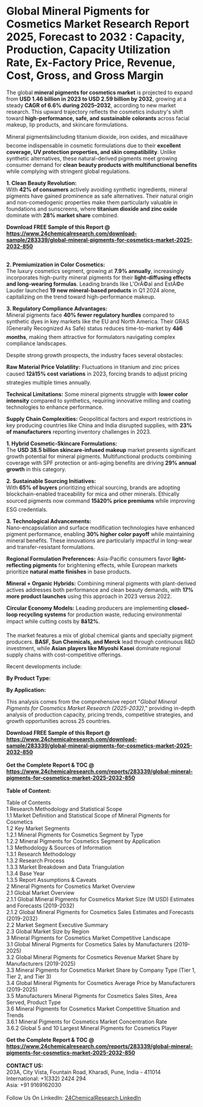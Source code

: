 <h1>Global Mineral Pigments for Cosmetics Market Research Report 2025, Forecast to 2032 : Capacity, Production, Capacity Utilization Rate, Ex-Factory Price, Revenue, Cost, Gross, and Gross Margin</h1><p>The global <strong>mineral pigments for cosmetics market</strong> is projected to expand from <strong>USD 1.46 billion in 2023 to USD 2.59 billion by 2032</strong>, growing at a steady <strong>CAGR of 6.6% during 2025–2032</strong>, according to new market research. This upward trajectory reflects the cosmetics industry's shift toward <strong>high-performance, safe, and sustainable colorants</strong> across facial makeup, lip products, and skincare formulations.</p><p>Mineral pigmentsâincluding titanium dioxide, iron oxides, and micaâhave become indispensable in cosmetic formulations due to their <strong>excellent coverage, UV protection properties, and skin compatibility</strong>. Unlike synthetic alternatives, these natural-derived pigments meet growing consumer demand for <strong>clean beauty products with multifunctional benefits</strong> while complying with stringent global regulations.</p><p><strong>1. Clean Beauty Revolution:</strong><br>
With <strong>42% of consumers</strong> actively avoiding synthetic ingredients, mineral pigments have gained prominence as safe alternatives. Their natural origin and non-comedogenic properties make them particularly valuable in foundations and sunscreens, where <strong>titanium dioxide and zinc oxide</strong> dominate with <strong>28% market share</strong> combined.</p><div><b>Download FREE Sample of this Report @ 
            <a href="https://www.24chemicalresearch.com/download-sample/283339/global-mineral-pigments-for-cosmetics-market-2025-2032-850">
            https://www.24chemicalresearch.com/download-sample/283339/global-mineral-pigments-for-cosmetics-market-2025-2032-850</a></b></div><br><p><strong>2. Premiumization in Color Cosmetics:</strong><br>
The luxury cosmetics segment, growing at <strong>7.9% annually</strong>, increasingly incorporates high-purity mineral pigments for their <strong>light-diffusing effects and long-wearing formulas</strong>. Leading brands like L'OrÃ©al and EstÃ©e Lauder launched <strong>19 new mineral-based products</strong> in Q1 2024 alone, capitalizing on the trend toward high-performance makeup.</p><p><strong>3. Regulatory Compliance Advantages:</strong><br>
Mineral pigments face <strong>40% fewer regulatory hurdles</strong> compared to synthetic dyes in key markets like the EU and North America. Their GRAS (Generally Recognized As Safe) status reduces time-to-market by <strong>4â6 months</strong>, making them attractive for formulators navigating complex compliance landscapes.</p><p>Despite strong growth prospects, the industry faces several obstacles:</p><p><strong>Raw Material Price Volatility:</strong> Fluctuations in titanium and zinc prices caused <strong>12â15% cost variations</strong> in 2023, forcing brands to adjust pricing strategies multiple times annually.</p><p><strong>Technical Limitations:</strong> Some mineral pigments struggle with <strong>lower color intensity</strong> compared to synthetics, requiring innovative milling and coating technologies to enhance performance.</p><p><strong>Supply Chain Complexities:</strong> Geopolitical factors and export restrictions in key producing countries like China and India disrupted supplies, with <strong>23% of manufacturers</strong> reporting inventory challenges in 2023.</p><p><strong>1. Hybrid Cosmetic-Skincare Formulations:</strong><br>
The <strong>USD 38.5 billion skincare-infused makeup</strong> market presents significant growth potential for mineral pigments. Multifunctional products combining coverage with SPF protection or anti-aging benefits are driving <strong>29% annual growth</strong> in this category.</p><p><strong>2. Sustainable Sourcing Initiatives:</strong><br>
With <strong>65% of buyers</strong> prioritizing ethical sourcing, brands are adopting blockchain-enabled traceability for mica and other minerals. Ethically sourced pigments now command <strong>15â20% price premiums</strong> while improving ESG credentials.</p><p><strong>3. Technological Advancements:</strong><br>
Nano-encapsulation and surface modification technologies have enhanced pigment performance, enabling <strong>30% higher color payoff</strong> while maintaining mineral benefits. These innovations are particularly impactful in long-wear and transfer-resistant formulations.</p><p><strong>Regional Formulation Preferences:</strong> Asia-Pacific consumers favor <strong>light-reflecting pigments</strong> for brightening effects, while European markets prioritize <strong>natural matte finishes</strong> in base products.</p><p><strong>Mineral + Organic Hybrids:</strong> Combining mineral pigments with plant-derived actives addresses both performance and clean beauty demands, with <strong>17% more product launches</strong> using this approach in 2023 versus 2022.</p><p><strong>Circular Economy Models:</strong> Leading producers are implementing <strong>closed-loop recycling systems</strong> for production waste, reducing environmental impact while cutting costs by <strong>8â12%</strong>.</p><p>The market features a mix of global chemical giants and specialty pigment producers. <strong>BASF, Sun Chemicals, and Merck</strong> lead through continuous R&amp;D investment, while <strong>Asian players like Miyoshi Kasei</strong> dominate regional supply chains with cost-competitive offerings.</p><p>Recent developments include:</p><p><strong>By Product Type:</strong></p><p><strong>By Application:</strong></p><p>This analysis comes from the comprehensive report "<em>Global Mineral Pigments for Cosmetics Market Research (2025-2032)</em>," providing in-depth analysis of production capacity, pricing trends, competitive strategies, and growth opportunities across 25 countries.</p><div><b>Download FREE Sample of this Report @ 
            <a href="https://www.24chemicalresearch.com/download-sample/283339/global-mineral-pigments-for-cosmetics-market-2025-2032-850">
            https://www.24chemicalresearch.com/download-sample/283339/global-mineral-pigments-for-cosmetics-market-2025-2032-850</a></b></div><br><div><b>Get the Complete Report & TOC @ 
            <a href="https://www.24chemicalresearch.com/reports/283339/global-mineral-pigments-for-cosmetics-market-2025-2032-850">
            https://www.24chemicalresearch.com/reports/283339/global-mineral-pigments-for-cosmetics-market-2025-2032-850</a></b></div><br>
            <b>Table of Content:</b><p>Table of Contents<br />
1 Research Methodology and Statistical Scope<br />
1.1 Market Definition and Statistical Scope of Mineral Pigments for Cosmetics<br />
1.2 Key Market Segments<br />
1.2.1 Mineral Pigments for Cosmetics Segment by Type<br />
1.2.2 Mineral Pigments for Cosmetics Segment by Application<br />
1.3 Methodology & Sources of Information<br />
1.3.1 Research Methodology<br />
1.3.2 Research Process<br />
1.3.3 Market Breakdown and Data Triangulation<br />
1.3.4 Base Year<br />
1.3.5 Report Assumptions & Caveats<br />
2 Mineral Pigments for Cosmetics Market Overview<br />
2.1 Global Market Overview<br />
2.1.1 Global Mineral Pigments for Cosmetics Market Size (M USD) Estimates and Forecasts (2019-2032)<br />
2.1.2 Global Mineral Pigments for Cosmetics Sales Estimates and Forecasts (2019-2032)<br />
2.2 Market Segment Executive Summary<br />
2.3 Global Market Size by Region<br />
3 Mineral Pigments for Cosmetics Market Competitive Landscape<br />
3.1 Global Mineral Pigments for Cosmetics Sales by Manufacturers (2019-2025)<br />
3.2 Global Mineral Pigments for Cosmetics Revenue Market Share by Manufacturers (2019-2025)<br />
3.3 Mineral Pigments for Cosmetics Market Share by Company Type (Tier 1, Tier 2, and Tier 3)<br />
3.4 Global Mineral Pigments for Cosmetics Average Price by Manufacturers (2019-2025)<br />
3.5 Manufacturers Mineral Pigments for Cosmetics Sales Sites, Area Served, Product Type<br />
3.6 Mineral Pigments for Cosmetics Market Competitive Situation and Trends<br />
3.6.1 Mineral Pigments for Cosmetics Market Concentration Rate<br />
3.6.2 Global 5 and 10 Largest Mineral Pigments for Cosmetics Player</p><div><b>Get the Complete Report & TOC @ 
            <a href="https://www.24chemicalresearch.com/reports/283339/global-mineral-pigments-for-cosmetics-market-2025-2032-850">
            https://www.24chemicalresearch.com/reports/283339/global-mineral-pigments-for-cosmetics-market-2025-2032-850</a></b></div><br><b>CONTACT US:</b><br>
            203A, City Vista, Fountain Road, Kharadi, Pune, India - 411014<br>
            International: +1(332) 2424 294<br>
            Asia: +91 9169162030 <br><br>
            Follow Us On LinkedIn: <a href="https://www.linkedin.com/company/24chemicalresearch/">24ChemicalResearch LinkedIn</a>